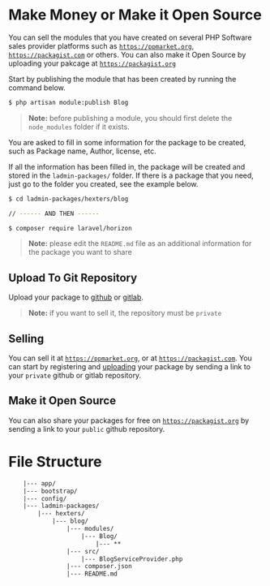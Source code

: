 # Make Money or Make it Open Source

You can sell the modules that you have created on several PHP Software sales provider platforms such as [`https://ppmarket.org`](https://ppmarket.org/developers), [`https://packagist.com`](https://packagist.com/) or others. You can also make it Open Source by uploading your pakcage at [`https://packagist.org`](https://packagist.org/)

Start by publishing the module that has been created by running the command below.

```bash
$ php artisan module:publish Blog
```
> **Note:** before publishing a module, you should first delete the `node_modules` folder if it exists.

You are asked to fill in some information for the package to be created, such as Package name, Author, license, etc.

If all the information has been filled in, the package will be created and stored in the `ladmin-packages/` folder. If there is a package that you need, just go to the folder you created, see the example below.

```bash
$ cd ladmin-packages/hexters/blog

// ------ AND THEN ------

$ composer require laravel/horizon

```

> **Note:** please edit the `README.md` file as an additional information for the package you want to share

## Upload To Git Repository

Upload your package to [github](https://github.com) or [gitlab](https://gitlab.com/).
> **Note:** if you want to sell it, the repository must be `private`

## Selling

You can sell it at [`https://ppmarket.org`](https://ppmarket.org/developers), or at [`https://packagist.com`](https://packagist.com). You can start by registering and [uploading](https://ppmarket.org/member/package/create) your package by sending a link to your `private` github or gitlab repository.

## Make it Open Source
You can also share your packages for free on [`https://packagist.org`](https://packagist.org) by sending a link to your `public` github repository.

# File Structure
```html
    |--- app/
    |--- bootstrap/
    |--- config/
    |--- ladmin-packages/
        |--- hexters/
            |--- blog/
                |--- modules/
                    |--- Blog/
                        |--- **
                |--- src/
                    |--- BlogServiceProvider.php
                |--- composer.json
                |--- README.md

```

